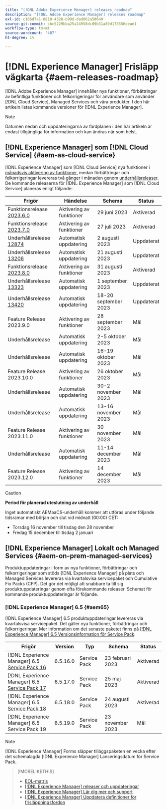 ```yaml
---
title: "[!DNL Adobe Experience Manager] releases roadmap"
description: "[!DNL Adobe Experience Manager] releases roadmap"
exl-id: c106d7a1-8810-4328-b99d-dad862a50640
source-git-commit: cbc5229bba25a24958dc09b31a89d178556eeae1
workflow-type: tm+mt
source-wordcount: '487'
ht-degree: 1%

---
```


# [!DNL Experience Manager] Frisläpp vägkarta {#aem-releases-roadmap}

[!DNL Adobe Experience Manager] innehåller nya funktioner, förbättringar av befintliga funktioner och felkorrigeringar för användare som använder [!DNL Cloud Service], Managed Services och våra produkter. I den här artikeln listas kommande versioner för [!DNL Experience Manager].

>[!NOTE]
>
>Datumen nedan och uppdateringarna av färdplanen i den här artikeln är endast tillgängliga för information och kan ändras när som helst.

## [!DNL Experience Manager] som [!DNL Cloud Service] {#aem-as-cloud-service}

[!DNL Experience Manager] som [!DNL Cloud Service] nya funktioner i [månadsvis aktivering av funktioner](https://experienceleague.adobe.com/docs/experience-manager-cloud-service/content/release-notes/release-notes/release-notes-current.html), medan förbättringar och felkorrigeringar levereras två gånger i månaden genom [underhållsreleaser](https://experienceleague.adobe.com/docs/experience-manager-cloud-service/content/release-notes/maintenance/latest.html).
De kommande releaserna för [!DNL Experience Manager] som [!DNL Cloud Service] planeras enligt följande:

| Frigör | Händelse | Schema | Status |
|---|---|---|---|
| Funktionsrelease [2023.6.0](https://experienceleague.adobe.com/docs/experience-manager-cloud-service/content/release-notes/release-notes/2023/release-notes-2023-6-0.html) | Aktivering av funktioner | 29 juni 2023 | Aktiverad |
| Funktionsrelease [2023.7.0](https://experienceleague.adobe.com/docs/experience-manager-cloud-service/content/release-notes/release-notes/2023/release-notes-2023-7-0.html) | Aktivering av funktioner | 27 juli 2023 | Aktiverad |
| Underhållsrelease [12874](https://experienceleague.adobe.com/docs/experience-manager-cloud-service/content/release-notes/maintenance/2023/2023.8.0.html#release-12874) | Automatisk uppdatering | 2 augusti 2023 | Uppdaterat |
| Underhållsrelease [13206](https://experienceleague.adobe.com/docs/experience-manager-cloud-service/content/release-notes/maintenance/2023/2023.8.0.html#release-13206) | Automatisk uppdatering | 21 augusti 2023 | Uppdaterat |
| Funktionsrelease [2023.8.0](https://experienceleague.adobe.com/docs/experience-manager-cloud-service/content/release-notes/release-notes/release-notes-current.html) | Aktivering av funktioner | 31 augusti 2023 | Aktiverad |
| Underhållsrelease [13323](https://experienceleague.adobe.com/docs/experience-manager-cloud-service/content/release-notes/maintenance/2023/2023.9.0.html#release-13323) | Automatisk uppdatering | 1 september 2023 | Uppdaterat |
| Underhållsrelease [13420](https://experienceleague.adobe.com/docs/experience-manager-cloud-service/content/release-notes/maintenance/latest.html) | Automatisk uppdatering | 18-20 september 2023 | Uppdaterat |
| Feature Release 2023.9.0 | Aktivering av funktioner | 28 september 2023 | Mål |
| Underhållsrelease | Automatisk uppdatering | 2-5 oktober 2023 | Mål |
| Underhållsrelease | Automatisk uppdatering | 16-19 oktober 2023 | Mål |
| Feature Release 2023.10.0 | Aktivering av funktioner | 26 oktober 2023 | Mål |
| Underhållsrelease | Automatisk uppdatering | 30-2 november 2023 | Mål |
| Underhållsrelease | Automatisk uppdatering | 13-16 november 2023 | Mål |
| Feature Release 2023.11.0 | Aktivering av funktioner | 30 november 2023 | Mål |
| Underhållsrelease | Automatisk uppdatering | 11-14 december 2023 | Mål |
| Feature Release 2023.12.0 | Aktivering av funktioner | 14 december 2023 | Mål |

>[!CAUTION]
>
>**Period för planerad uteslutning av underhåll**
>
> Inget automatiskt AEMaaCS-underhåll kommer att utföras under följande tidsramar med början och slut vid midnatt (00:00) CET:
>
>* Torsdag 16 november till tisdag den 28 november
>* Fredag 15 december till tisdag 2 januari

## [!DNL Experience Manager] Lokalt och Managed Services {#aem-on-prem-managed-services}

Produktuppdateringar i form av nya funktioner, förbättringar och felkorrigeringar som stöds [!DNL Experience Manager] på plats och Managed Services levereras via kvartalsvisa servicepaket och Cumulative Fix Packs (CFP). Det gör det möjligt att snabbare ta till sig produktuppdateringar genom ofta förekommande releaser. Schemat för kommande produktuppdateringar är följande.

### [!DNL Experience Manager] 6.5 {#aem65}

[!DNL Experience Manager] 6.5 produktuppdateringar levereras via kvartalsvisa servicepaket. Det gäller nya funktioner, förbättringar och felkorrigeringar. Mer information om det senaste paketet finns på [[!DNL Experience Manager] 6.5 Versionsinformation för Service Pack](https://experienceleague.adobe.com/docs/experience-manager-65/release-notes/release-notes.html).

| Frigör | Version | Typ | Schema | Status |
|---|---|---|---|---|
| [!DNL Experience Manager] 6.5 [Service Pack 16](https://experienceleague.adobe.com/docs/experience-manager-65/release-notes/service-pack/6.5.16.html) | 6.5.16.0 | Service Pack | 23 februari 2023 | Aktiverad |
| [!DNL Experience Manager] 6.5 [Service Pack 17](https://experienceleague.adobe.com/docs/experience-manager-65/release-notes/service-pack/6.5.17.html) | 6.5.17.0 | Service Pack | 25 maj 2023 | Aktiverad |
| [!DNL Experience Manager] 6.5 [Service Pack 18](https://experienceleague.adobe.com/docs/experience-manager-65/release-notes/release-notes.html) | 6.5.18.0 | Service Pack | 24 augusti 2023 | Aktiverad |
| [!DNL Experience Manager] 6.5 Service Pack 19 | 6.5.19.0 | Service Pack | 23 november 2023 | Mål |

>[!NOTE]
>
>[!DNL Experience Manager] Forms släpper tilläggspaketen en vecka efter det schemalagda [!DNL Experience Manager] Lanseringsdatum för Service Pack.

>[!MORELIKETHIS]
>
>* [EOL-matris](https://helpx.adobe.com/support/programs/eol-matrix.html)
>* [[!DNL Experience Manager] releaser och uppdateringar](https://experienceleague.adobe.com/docs/experience-manager-release-information/aem-release-updates/aem-releases-updates.html?lang=en)
>* [[!DNL Experience Manager] Lär dig mer och support](https://experienceleague.adobe.com/docs/experience-manager-cloud-service.html)
>* [[!DNL Experience Manager] Uppdatera definitioner för frisläppningsfordon](/help/using/update-release-vehicle-definitions.md)
